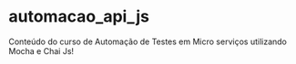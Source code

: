 # automacao_api_js
Conteúdo do curso de Automação de Testes em Micro serviços utilizando Mocha e Chai Js!
